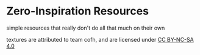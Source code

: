 # Zero-Inspiration Resources

simple resources that really don't do all that much on their own

textures are attributed to team cofh, and are licensed under [CC BY-NC-SA 4.0](https://creativecommons.org/licenses/by-nc-sa/4.0/)
